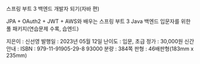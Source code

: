 스프링 부트 3 백엔드 개발자 되기(자바 편)

JPA + OAuth2 + JWT + AWS와 배우는 스프링 부트 3 Java 백엔드 입문자를 위한 풀 패키지(연습문제 수록, 습엔드)

지은이 : 신선영
발행일 : 2023년 05월 12일
난이도 : 입문, 초급
정가 : 30,000원
신간안내 : 
ISBN : 979-11-91905-29-8 93000
분량 : 384쪽
판형 : 46배판형(183mm x 235mm)

